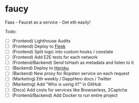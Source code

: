 # faucy

Faas - Faucet as a service - Get eth easily!

Todo:

- [ ] (Frontend) Lighthouse Audits
- [ ] (Frontend) Deploy to [Fleek](https://fleek.co)
- [ ] (Frontend) Split logic into custom hooks / constate
- [ ] (Frontend) Add E2E tests for each network
- [ ] (Frontend/Backend) Send txHash as metadata and listen to it
- [ ] (Backend) Deploy to [Heroku](https://www.heroku.com)
- [ ] (Backend) New proxy for Ropsten service on each request
- [ ] (Marketing) Eth weekly / DappHero docs / Twitter
- [ ] (Marketing) Add "Who is using it?" in GitHub
- [ ] (Docs) Add costs for services like Browserless, 2Captcha
- [ ] (Frontend/Backend) Add Docker to run entire project
